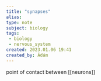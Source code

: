 ```yaml
---
title: "synapses"
alias: 
type: note
subject: biology
tags:
 - biology
 - nervous_system
created: 2023.01.06 19:41
created_by: Ádám
---
```

point of contact between [[neurons]]
